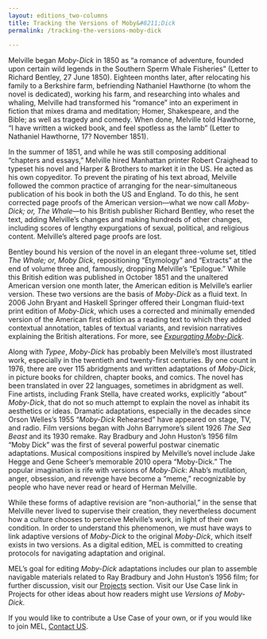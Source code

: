 ```yaml
---
layout: editions_two-columns
title: Tracking the Versions of Moby&#8211;Dick
permalink: /tracking-the-versions-moby-dick
 
---
```


Melville began  _Moby-Dick_  in 1850 as “a romance of adventure, founded upon certain wild legends in the Southern Sperm Whale Fisheries” (Letter to Richard Bentley, 27 June 1850). Eighteen months later, after relocating his family to a Berkshire farm, befriending Nathaniel Hawthorne (to whom the novel is dedicated), working his farm, and researching into whales and whaling, Melville had transformed his “romance” into an experiment in fiction that mixes drama and meditation; Homer, Shakespeare, and the Bible; as well as tragedy and comedy. When done, Melville told Hawthorne, “I have written a wicked book, and feel spotless as the lamb” (Letter to Nathaniel Hawthorne, 17? November 1851).

In the summer of 1851, and while he was still composing additional “chapters and essays,” Melville hired Manhattan printer Robert Craighead to typeset his novel and Harper & Brothers to market it in the US. He acted as his own copyeditor. To prevent the pirating of his text abroad, Melville followed the common practice of arranging for the near-simultaneous publication of his book in both the US and England. To do this, he sent corrected page proofs of the American version—what we now call  _Moby-Dick; or, The Whale_—to his British publisher Richard Bentley, who reset the text, adding Melville’s changes and making hundreds of other changes, including scores of lengthy expurgations of sexual, political, and religious content. Melville’s altered page proofs are lost.

Bentley bound his version of the novel in an elegant three-volume set, titled  _The Whale; or, Moby Dick_, repositioning “Etymology” and “Extracts” at the end of volume three and, famously, dropping Melville’s “Epilogue.” While this British edition was published in October 1851 and the unaltered American version one month later, the American edition is Melville’s earlier version. These two versions are the basis of  _Moby-Dick_  as a fluid text. In 2006 John Bryant and Haskell Springer offered their Longman fluid-text print edition of  _Moby-Dick_, which uses a corrected and minimally emended version of the American first edition as a reading text to which they added contextual annotation, tables of textual variants, and revision narratives explaining the British alterations. For more, see  [_Expurgating Moby-Dick_](http://127.0.0.1:4000/expurgating-moby-dick.html).

Along with  _Typee_,  _Moby-Dick_  has probably been Melville’s most illustrated work, especially in the twentieth and twenty-first centuries. By one count in 1976, there are over 115 abridgments and written adaptations of  _Moby-Dick_, in picture books for children, chapter books, and comics. The novel has been translated in over 22 languages, sometimes in abridgment as well. Fine artists, including Frank Stella, have created works, explicitly “about”  _Moby-Dick_, that do not so much attempt to explain the novel as inhabit its aesthetics or ideas. Dramatic adaptations, especially in the decades since Orson Welles’s 1955 “_Moby-Dick_  Rehearsed” have appeared on stage, TV, and radio. Film versions began with John Barrymore’s silent 1926  _The Sea Beast_  and its 1930 remake. Ray Bradbury and John Huston’s 1956 film “Moby Dick” was the first of several powerful postwar cinematic adaptations. Musical compositions inspired by Melville’s novel include Jake Hegge and Gene Scheer’s memorable 2010 opera “Moby-Dick.” The popular imagination is rife with versions of  _Moby-Dick_: Ahab’s mutilation, anger, obsession, and revenge have become a “meme,” recognizable by people who have never read or heard of Herman Melville.

While these forms of adaptive revision are “non-authorial,” in the sense that Melville never lived to supervise their creation, they nevertheless document how a culture chooses to perceive Melville’s work, in light of their own condition. In order to understand this phenomenon, we must have ways to link adaptive versions of  _Moby-Dick_  to the original  _Moby-Dick_, which itself exists in two versions. As a digital edition, MEL is committed to creating protocols for navigating adaptation and original.

MEL’s goal for editing  _Moby-Dick_  adaptations includes our plan to assemble navigable materials related to Ray Bradbury and John Huston’s 1956 film; for further discussion, visit our  [Projects](http://127.0.0.1:4000/projects.html)  section. Visit our Use Case link in Projects for other ideas about how readers might use _Versions of Moby-Dick._

If you would like to contribute a Use Case of your own, or if you would like to join MEL, [Contact US](mailto:John.L.Bryant@hofstra.edu).